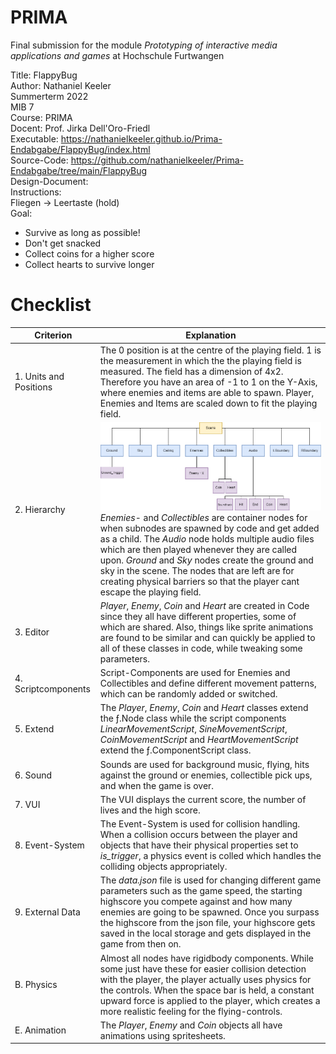 # PRIMA
Final submission for the module *Prototyping of interactive media applications and games* at Hochschule Furtwangen


Title: FlappyBug  
Author: Nathaniel Keeler  
Summerterm 2022  
MIB 7  
Course: PRIMA  
Docent: Prof. Jirka Dell'Oro-Friedl  
Executable: https://nathanielkeeler.github.io/Prima-Endabgabe/FlappyBug/index.html <br>
Source-Code: https://github.com/nathanielkeeler/Prima-Endabgabe/tree/main/FlappyBug <br>
Design-Document: <br>
Instructions:   
Fliegen -> Leertaste (hold) <br>
Goal:
- Survive as long as possible! <br>
- Don't get snacked <br>
- Collect coins for a higher score <br>
- Collect hearts to survive longer


Checklist
============================================

| Criterion                        |      Explanation        |
|-------------------------|------------------------------------------------------------------------------------------------------------------------------------------------------------------------------------------------------------------------------------------------------------------------------------------------------------------------------------------------------------------------------------------|
|  1. Units and Positions | The 0 position is at the centre of the playing field. 1 is the measurement in which the the playing field is measured. The field has a dimension of 4x2. Therefore you have an area of -1 to 1 on the Y-Axis, where enemies and items are able to spawn. Player, Enemies and Items are scaled down to fit the playing field.      |
|  2. Hierarchy           |   ![Hierarchy](Designdocument/Assets/hierarchy.png)  <br>  *Enemies*- and *Collectibles* are container nodes for when subnodes are spawned by code and get added as a child. The *Audio* node holds multiple audio files which are then played whenever they are called upon. *Ground* and *Sky* nodes create the ground and sky in the scene. The nodes that are left are for creating physical barriers so that the player cant escape the playing field.  |
| 3. Editor               | *Player*, *Enemy*, *Coin* and *Heart* are created in Code since they all have different properties, some of which are shared. Also, things like sprite animations are found to be similar and can quickly be applied to all of these classes in code, while tweaking some parameters.       |
| 4. Scriptcomponents     | Script-Components are used for Enemies and Collectibles and define different movement patterns, which can be randomly added or switched.         |
| 5. Extend               | The *Player*, *Enemy*, *Coin* and *Heart* classes extend the ƒ.Node class while the script components *LinearMovementScript*, *SineMovementScript*, *CoinMovementScript* and *HeartMovementScript* extend the ƒ.ComponentScript class.        |
|  6. Sound               | Sounds are used for background music, flying, hits against the ground or enemies, collectible pick ups, and when the game is over.         |
| 7. VUI                  | The VUI displays the current score, the number of lives and the high score.          |
| 8. Event-System         | The Event-System is used for collision handling. When a collision occurs between the player and objects that have their physical properties set to *is_trigger*, a physics event is colled which handles the colliding objects appropriately.        |
| 9. External Data        | The *data.json* file is used for changing different game parameters such as the game speed, the starting highscore you compete against and how many enemies are going to be spawned. Once you surpass the highscore from the json file, your highscore gets saved in the local storage and gets displayed in the game from then on.         |
| B. Physics              | Almost all nodes have rigidbody components. While some just have these for easier collision detection with the player, the player actually uses physics for the controls. When the space bar is held, a constant upward force is applied to the player, which creates a more realistic feeling for the flying-controls.        |
| E. Animation            | The *Player*, *Enemy* and *Coin* objects all have animations using spritesheets.         |